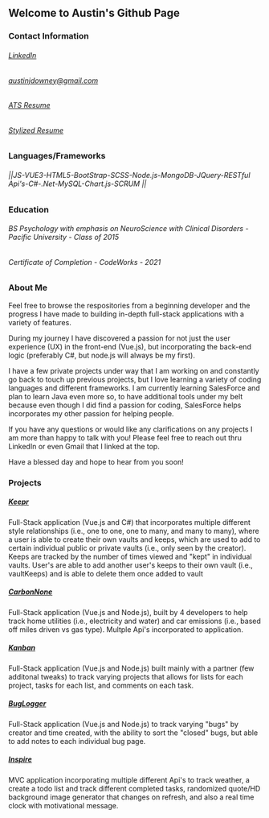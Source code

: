 ## Welcome to Austin's Github Page

### Contact Information
###### [LinkedIn](https://www.linkedin.com/in/austin-downey/)
###### austinjdowney@gmail.com
###### [ATS Resume](file:///C:/Users/austi/OneDrive/Documents/Austin%20Downey%20Resume2021.pdf)
###### [Stylized Resume](https://github.com/austinjdowney/austinjdowney/blob/main/Austin%20Downey%20Stylized%20Resume.pdf)

### Languages/Frameworks

###### ||JS-VUE3-HTML5-BootStrap-SCSS-Node.js-MongoDB-JQuery-RESTful Api's-C#-.Net-MySQL-Chart.js-SCRUM || 

### Education
###### BS Psychology with emphasis on NeuroScience with Clinical Disorders - Pacific University - Class of 2015
###### Certificate of Completion - CodeWorks - 2021

### About Me
Feel free to browse the respositories from a beginning developer and the progress I have made to building 
in-depth full-stack applications with a variety of features.

During my journey I have discovered a passion for not just the user experience (UX) in the front-end (Vue.js), 
but incorporating the back-end logic (preferably C#, but node.js will always be my first).

I have a few private projects under way that I am working on and constantly go back to touch up previous projects,
but I love learning a variety of coding languages and different frameworks. I am currently learning SalesForce and plan to learn Java even more so, to have additional tools under my belt because even though I did find a passion for coding, SalesForce helps incorporates
my other passion for helping people.

If you have any questions or would like any clarifications on any projects I am more than happy to talk with you!
Please feel free to reach out thru LinkedIn or even Gmail that I linked at the top.

Have a blessed day and hope to hear from you soon!

### Projects

##### [Keepr]()
Full-Stack application (Vue.js and C#) that incorporates multiple different style relationships (i.e., one to one, one to many, and many to many), where a user is able to create their own vaults and keeps, which are used to add to certain individual public or private vaults (i.e., only seen by the creator). Keeps are tracked by the number of times viewed and "kept" in individual vaults. User's are able to add another user's keeps to their own vault (i.e., vaultKeeps) and is able to delete them once added to vault

##### [CarbonNone](https://ecosistent.herokuapp.com/#/)
Full-Stack application (Vue.js and Node.js), built by 4 developers to help track home utilities (i.e., electricity and water) and car emissions (i.e., based off miles driven vs gas type). Multple Api's incorporated to application.

##### [Kanban](https://kankanban.herokuapp.com/#/) 
Full-Stack application (Vue.js and Node.js) built mainly with a partner (few additonal tweaks) to track varying projects that allows for lists for each project, tasks for each list, and comments on each task.

##### [BugLogger](https://bugloggger.herokuapp.com/#/)
Full-Stack application (Vue.js and Node.js) to track varying "bugs" by creator and time created, with the ability to sort the "closed" bugs, but able to add notes to each individual bug page.
##### [Inspire](https://austinjdowney.github.io/Inspire/)
MVC application incorporating multiple different Api's to track weather, a create a todo list and track different completed tasks, randomized quote/HD background image generator that changes on refresh, and also a real time clock with motivational message.
